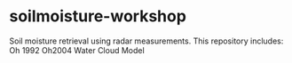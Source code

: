 # soilmoisture-workshop
Soil moisture retrieval using radar measurements.
This repository includes:
Oh 1992
Oh2004
Water Cloud Model
